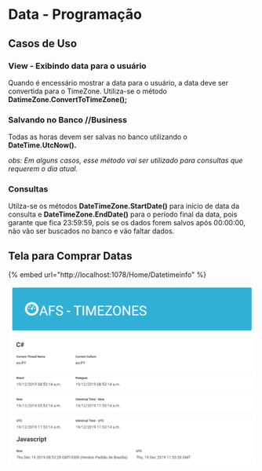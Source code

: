 # Data - Programação

## Casos de Uso

### View - Exibindo data para o usuário

Quando é encessário mostrar a data para o usuário, a data deve ser convertida para o TimeZone. Utiliza-se o método **DatimeZone.ConvertToTimeZone\(\);**

### **Salvando no Banco //Business**

Todas as horas devem ser salvas no banco utilizando o **DateTime.UtcNow\(\).**

_obs: Em alguns casos, esse método vai ser utilizado para consultas que requerem o dia atual._

### **Consultas**

Utilza-se os métodos **DateTimeZone.StartDate\(\)** para início de data da consulta e **DateTimeZone.EndDate\(\)** para o período final da data, pois garante que fica 23:59:59, pois se os dados forem salvos após 00:00:00, não vão ser buscados no banco e vão faltar dados.

## Tela para Comprar Datas

{% embed url="http://localhost:1078/Home/Datetimeinfo" %}

![](../.gitbook/assets/image%20%282%29.png)

